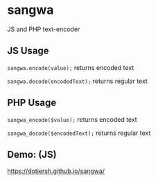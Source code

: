 # sangwa
JS and PHP text-encoder

## JS Usage
`sangwa.encode(value);`
returns encoded text

`sangwa.decode(encodedText);`
returns regular text

## PHP Usage
`sangwa_encode($value);` returns encoded text

`sangwa_decode($encodedText);` returns regular text

## Demo: (JS)
https://dotjersh.github.io/sangwa/
